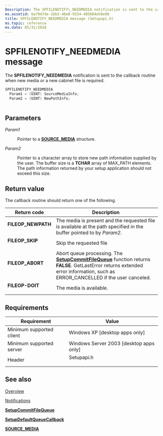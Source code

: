 ```yaml
---
Description: The SPFILENOTIFY\_NEEDMEDIA notification is sent to the callback routine when new media or a new cabinet file is required.
ms.assetid: 6a7947de-1bb3-46e0-9334-405684e58e98
title: SPFILENOTIFY_NEEDMEDIA message (Setupapi.h)
ms.topic: reference
ms.date: 05/31/2018
---
```


# SPFILENOTIFY\_NEEDMEDIA message

The **SPFILENOTIFY\_NEEDMEDIA** notification is sent to the callback routine when new media or a new cabinet file is required.


```C++
SPFILENOTIFY_NEEDMEDIA
  Param1 = (UINT) SourceMediaInfo;
  Param2 = (UINT) NewPathInfo;
            
```



## Parameters

<dl> <dt>

*Param1* 
</dt> <dd>

Pointer to a [**SOURCE\_MEDIA**](/windows/desktop/api/Setupapi/ns-setupapi-source_media_a) structure.

</dd> <dt>

*Param2* 
</dt> <dd>

Pointer to a character array to store new path information supplied by the user. The buffer size is a **TCHAR** array of MAX\_PATH elements. The path information returned by your setup application should not exceed this size.

</dd> </dl>

## Return value

The callback routine should return one of the following.



| Return code                                                                                    | Description                                                                                                                                                                                                             |
|------------------------------------------------------------------------------------------------|-------------------------------------------------------------------------------------------------------------------------------------------------------------------------------------------------------------------------|
| <dl> <dt>**FILEOP\_NEWPATH**</dt> </dl> | The media is present and the requested file is available at the path specified in the buffer pointed to by *Param2*.<br/>                                                                                         |
| <dl> <dt>**FILEOP\_SKIP**</dt> </dl>    | Skip the requested file<br/>                                                                                                                                                                                      |
| <dl> <dt>**FILEOP\_ABORT**</dt> </dl>   | Abort queue processing. The [**SetupCommitFileQueue**](/windows/desktop/api/Setupapi/nf-setupapi-setupcommitfilequeuea) function returns **FALSE**. GetLastError returns extended error information, such as ERROR\_CANCELLED if the user canceled.<br/> |
| <dl> <dt>**FILEOP-DOIT**</dt> </dl>     | The media is available.<br/>                                                                                                                                                                                      |



 

## Requirements



| Requirement | Value |
|-------------------------------------|---------------------------------------------------------------------------------------|
| Minimum supported client<br/> | Windows XP \[desktop apps only\]<br/>                                           |
| Minimum supported server<br/> | Windows Server 2003 \[desktop apps only\]<br/>                                  |
| Header<br/>                   | <dl> <dt>Setupapi.h</dt> </dl> |



## See also

<dl> <dt>

[Overview](overview.md)
</dt> <dt>

[Notifications](notifications.md)
</dt> <dt>

[**SetupCommitFileQueue**](/windows/desktop/api/Setupapi/nf-setupapi-setupcommitfilequeuea)
</dt> <dt>

[**SetupDefaultQueueCallback**](/windows/desktop/api/Setupapi/nf-setupapi-setupdefaultqueuecallbacka)
</dt> <dt>

[**SOURCE\_MEDIA**](/windows/desktop/api/Setupapi/ns-setupapi-source_media_a)
</dt> </dl>

 

 




